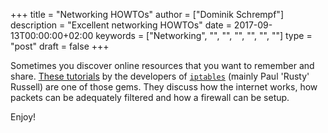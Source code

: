 +++
title = "Networking HOWTOs"
author = ["Dominik Schrempf"]
description = "Excellent networking HOWTOs"
date = 2017-09-13T00:00:00+02:00
keywords = ["Networking", "", "", "", "", "", ""]
type = "post"
draft = false
+++

Sometimes you discover online resources that you want to remember and share.
[These tutorials](http://iptables.org/) by the developers of [`iptables`](http://iptables.org/) (mainly Paul 'Rusty' Russell)
are one of those gems. They discuss how the internet works, how packets can be
adequately filtered and how a firewall can be setup.

Enjoy!
